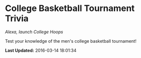 # College Basketball Tournament Trivia
*Alexa, launch College Hoops*

Test your knowledge of the men's college basketball tournament!

**Last Updated:** 2016-03-14 18:01:34